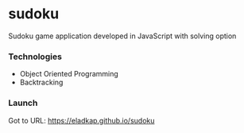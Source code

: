 # sudoku

Sudoku game application developed in JavaScript with solving option

### Technologies

- Object Oriented Programming
- Backtracking

### Launch

Got to URL: https://eladkap.github.io/sudoku
